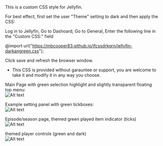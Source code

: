 This is a custom CSS style for Jellyfin.

For best effect, first set the user "Theme" setting to dark and then apply the CSS:


Log in to Jellyfin,
Go to Dashoard,
Go to General,
Enter the following line in the "Custom CSS:" field

@import url("https://mbcooper83.github.io/jfcssdrkgrn/jellyfin-darkangreen.css");

Click save and refresh the browser window.


*  This CSS is provided without garauntee or support, you are welcome to take it and modify it in any way you choose.

Main Page with green selection highlight and slightly transparent floating top menu:  
![Alt text](https://mbcooper83.github.io/jfcssdrkgrn/jfcss01.png?raw=true "Screenshot 01")


Example setting panel with green tickboxes:  
![Alt text](https://mbcooper83.github.io/jfcssdrkgrn/jfcss02.png?raw=true "Screenshot 02")


Episode/season page, themed green played item indicator (ticks)   
![Alt text](https://mbcooper83.github.io/jfcssdrkgrn/jfcss03.png?raw=true "Screenshot 03")


themed player controls (green and dark)  
![Alt text](https://mbcooper83.github.io/jfcssdrkgrn/jfcss04.png?raw=true "Screenshot 04")
